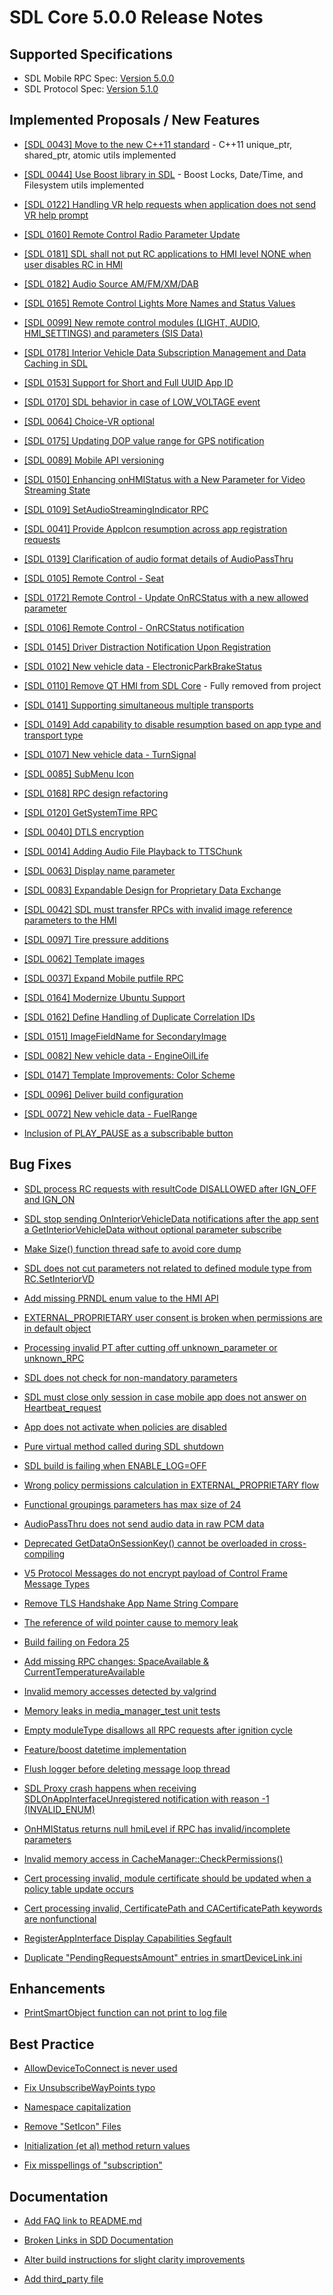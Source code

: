 # SDL Core 5.0.0 Release Notes

## Supported Specifications
- SDL Mobile RPC Spec: [Version 5.0.0](https://github.com/smartdevicelink/rpc_spec/releases/tag/5.0.0)
- SDL Protocol Spec: [Version 5.1.0](https://github.com/smartdevicelink/protocol_spec/releases/tag/5.1.0)

## Implemented Proposals / New Features

- [[SDL 0043] Move to the new C++11 standard](https://github.com/smartdevicelink/sdl_core/issues/1493) - C++11 unique_ptr, shared_ptr, atomic utils implemented

- [[SDL 0044] Use Boost library in SDL](https://github.com/smartdevicelink/sdl_core/issues/1523) - Boost Locks, Date/Time, and Filesystem utils implemented

- [[SDL 0122] Handling VR help requests when application does not send VR help prompt](https://github.com/smartdevicelink/sdl_core/issues/2154)

- [[SDL 0160] Remote Control Radio Parameter Update](https://github.com/smartdevicelink/sdl_core/issues/2162)

- [[SDL 0181] SDL shall not put RC applications to HMI level NONE when user disables RC in HMI](https://github.com/smartdevicelink/sdl_core/issues/2377)

- [[SDL 0182] Audio Source AM/FM/XM/DAB](https://github.com/smartdevicelink/sdl_core/issues/2338)

- [[SDL 0165] Remote Control  Lights  More Names and Status Values](https://github.com/smartdevicelink/sdl_core/issues/2172)

- [[SDL 0099] New remote control modules (LIGHT, AUDIO, HMI_SETTINGS) and parameters (SIS Data)](https://github.com/smartdevicelink/sdl_core/issues/1798)

- [[SDL 0178] Interior Vehicle Data Subscription Management and Data Caching in SDL](https://github.com/smartdevicelink/sdl_core/issues/2318)

- [[SDL 0153] Support for Short and Full UUID App ID](https://github.com/smartdevicelink/sdl_core/issues/2159)

- [[SDL 0170] SDL behavior in case of LOW_VOLTAGE event](https://github.com/smartdevicelink/sdl_core/issues/2233)

- [[SDL 0064] Choice-VR optional](https://github.com/smartdevicelink/sdl_core/issues/2160)

- [[SDL 0175] Updating DOP value range for GPS notification](https://github.com/smartdevicelink/sdl_core/issues/2317)

- [[SDL 0089] Mobile API versioning](https://github.com/smartdevicelink/sdl_core/issues/2248)

- [[SDL 0150] Enhancing onHMIStatus with a New Parameter for Video Streaming State](https://github.com/smartdevicelink/sdl_core/issues/2129)

- [[SDL 0109] SetAudioStreamingIndicator RPC](https://github.com/smartdevicelink/sdl_core/issues/2059)

- [[SDL 0041] Provide AppIcon resumption across app registration requests](https://github.com/smartdevicelink/sdl_core/issues/1456)

- [[SDL 0139] Clarification of audio format details of AudioPassThru](https://github.com/smartdevicelink/sdl_core/issues/2014)

- [[SDL 0105] Remote Control - Seat](https://github.com/smartdevicelink/sdl_core/issues/1860)

- [[SDL 0172] Remote Control - Update OnRCStatus with a new allowed parameter](https://github.com/smartdevicelink/sdl_core/issues/2244)

- [[SDL 0106] Remote Control - OnRCStatus notification](https://github.com/smartdevicelink/sdl_core/issues/1930)

- [[SDL 0145] Driver Distraction Notification Upon Registration](https://github.com/smartdevicelink/sdl_core/issues/2054)

- [[SDL 0102] New vehicle data - ElectronicParkBrakeStatus ](https://github.com/smartdevicelink/sdl_core/issues/1815)

- [[SDL 0110] Remove QT HMI from SDL Core](https://github.com/smartdevicelink/sdl_core/issues/1857) - Fully removed from project

- [[SDL 0141] Supporting simultaneous multiple transports](https://github.com/smartdevicelink/sdl_core/issues/2065)

- [[SDL 0149] Add capability to disable resumption based on app type and transport type](https://github.com/smartdevicelink/sdl_core/issues/2130)

- [[SDL 0107] New vehicle data - TurnSignal](https://github.com/smartdevicelink/sdl_core/issues/1859)

- [[SDL 0085] SubMenu Icon](https://github.com/smartdevicelink/sdl_core/issues/1747)

- [[SDL 0168] RPC design refactoring](https://github.com/smartdevicelink/sdl_core/issues/2189)

- [[SDL 0120] GetSystemTime RPC](https://github.com/smartdevicelink/sdl_core/issues/1963)

- [[SDL 0040] DTLS encryption](https://github.com/smartdevicelink/sdl_core/issues/1479)

- [[SDL 0014] Adding Audio File Playback to TTSChunk](https://github.com/smartdevicelink/sdl_core/issues/1277)

- [[SDL 0063] Display name parameter](https://github.com/smartdevicelink/sdl_core/issues/1589)

- [[SDL 0083] Expandable Design for Proprietary Data Exchange](https://github.com/smartdevicelink/sdl_core/issues/1734)

- [[SDL 0042] SDL must transfer RPCs with invalid image reference parameters to the HMI](https://github.com/smartdevicelink/sdl_core/issues/1428)

- [[SDL 0097] Tire pressure additions](https://github.com/smartdevicelink/sdl_core/issues/1766)

- [[SDL 0062] Template images](https://github.com/smartdevicelink/sdl_core/issues/1588)

- [[SDL 0037] Expand Mobile putfile RPC](https://github.com/smartdevicelink/sdl_core/issues/1455)

- [[SDL 0164] Modernize Ubuntu Support](https://github.com/smartdevicelink/sdl_core/issues/2170)

- [[SDL 0162] Define Handling of Duplicate Correlation IDs](https://github.com/smartdevicelink/sdl_core/issues/2169)

- [[SDL 0151] ImageFieldName for SecondaryImage](https://github.com/smartdevicelink/sdl_core/issues/2099)

- [[SDL 0082] New vehicle data - EngineOilLife](https://github.com/smartdevicelink/sdl_core/issues/1733)

- [[SDL 0147] Template Improvements: Color Scheme](https://github.com/smartdevicelink/sdl_core/issues/2082)

- [[SDL 0096] Deliver build configuration](https://github.com/smartdevicelink/sdl_core/issues/1765)

- [[SDL 0072] New vehicle data - FuelRange](https://github.com/smartdevicelink/sdl_core/issues/1656)

- [Inclusion of PLAY_PAUSE as a subscribable button](https://github.com/smartdevicelink/sdl_core/pull/930)

## Bug Fixes

- [SDL process RC requests with resultCode DISALLOWED after IGN_OFF and IGN_ON](https://github.com/smartdevicelink/sdl_core/issues/2670)

- [SDL stop sending OnInteriorVehicleData notifications after the app sent a GetInteriorVehicleData without optional parameter subscribe](https://github.com/smartdevicelink/sdl_core/issues/2657)

- [Make Size() function thread safe to avoid core dump](https://github.com/smartdevicelink/sdl_core/issues/2603)

- [SDL does not cut parameters not related to defined module type from RC.SetInteriorVD](https://github.com/smartdevicelink/sdl_core/issues/2664)

- [Add missing PRNDL enum value to the HMI API ](https://github.com/smartdevicelink/sdl_core/issues/2431)

- [EXTERNAL_PROPRIETARY user consent is broken when permissions are in default object](https://github.com/smartdevicelink/sdl_core/issues/2146)

- [Processing invalid PT after cutting off unknown_parameter or unknown_RPC](https://github.com/smartdevicelink/sdl_core/issues/1921)

- [SDL does not check for non-mandatory parameters](https://github.com/smartdevicelink/sdl_core/issues/2443)

- [SDL must close only session in case mobile app does not answer on Heartbeat_request](https://github.com/smartdevicelink/sdl_core/issues/1893)

- [App does not activate when policies are disabled](https://github.com/smartdevicelink/sdl_core/issues/842)

- [Pure virtual method called during SDL shutdown](https://github.com/smartdevicelink/sdl_core/issues/2433)

- [SDL build is failing when ENABLE_LOG=OFF](https://github.com/smartdevicelink/sdl_core/issues/2341)

- [Wrong policy permissions calculation in EXTERNAL_PROPRIETARY flow](https://github.com/smartdevicelink/sdl_core/issues/2405)

- [Functional groupings parameters has max size of 24](https://github.com/smartdevicelink/sdl_core/issues/2470)

- [AudioPassThru does not send audio data in raw PCM data](https://github.com/smartdevicelink/sdl_core/issues/1928)

- [Deprecated GetDataOnSessionKey() cannot be overloaded in cross-compiling](https://github.com/smartdevicelink/sdl_core/issues/2137)

- [V5 Protocol Messages do not encrypt payload of Control Frame Message Types](https://github.com/smartdevicelink/sdl_core/issues/2142)

- [Remove TLS Handshake App Name String Compare](https://github.com/smartdevicelink/sdl_core/issues/1617)

- [The reference of wild pointer cause to memory leak](https://github.com/smartdevicelink/sdl_core/issues/860)

- [Build failing on Fedora 25](https://github.com/smartdevicelink/sdl_core/issues/1495)

- [Add missing RPC changes: SpaceAvailable & CurrentTemperatureAvailable](https://github.com/smartdevicelink/sdl_core/pull/2588)

- [Invalid memory accesses detected by valgrind](https://github.com/smartdevicelink/sdl_core/issues/2177)

- [Memory leaks in media_manager_test unit tests](https://github.com/smartdevicelink/sdl_core/issues/2274)

- [Empty moduleType disallows all RPC requests after ignition cycle](https://github.com/smartdevicelink/sdl_core/issues/2547)

- [Feature/boost datetime implementation](https://github.com/smartdevicelink/sdl_core/pull/2278)

- [Flush logger before deleting message loop thread](https://github.com/smartdevicelink/sdl_core/pull/2532)

- [SDL Proxy crash happens when receiving SDLOnAppInterfaceUnregistered notification with reason -1 (INVALID_ENUM)](https://github.com/smartdevicelink/sdl_core/issues/2300)

- [OnHMIStatus returns null hmiLevel if RPC has invalid/incomplete parameters](https://github.com/smartdevicelink/sdl_core/issues/2285)

- [Invalid memory access in CacheManager::CheckPermissions()](https://github.com/smartdevicelink/sdl_core/issues/2298)

- [Cert processing invalid, module certificate should be updated when a policy table update occurs](https://github.com/smartdevicelink/sdl_core/issues/2191)

- [Cert processing invalid, CertificatePath and CACertificatePath keywords are nonfunctional](https://github.com/smartdevicelink/sdl_core/issues/2190)

- [RegisterAppInterface Display Capabilities Segfault](https://github.com/smartdevicelink/sdl_core/issues/2220)

- [Duplicate "PendingRequestsAmount" entries in smartDeviceLink.ini](https://github.com/smartdevicelink/sdl_core/issues/1790)

## Enhancements

- [PrintSmartObject function can not print to log file](https://github.com/smartdevicelink/sdl_core/issues/2574)

## Best Practice

- [AllowDeviceToConnect is never used](https://github.com/smartdevicelink/sdl_core/issues/494)

- [Fix UnsubscribeWayPoints typo](https://github.com/smartdevicelink/sdl_core/pull/2504)

- [Namespace capitalization](https://github.com/smartdevicelink/sdl_core/issues/33)

- [Remove "SetIcon" Files](https://github.com/smartdevicelink/sdl_core/issues/1594)

- [Initialization (et al) method return values](https://github.com/smartdevicelink/sdl_core/issues/34)

- [Fix misspellings of "subscription"](https://github.com/smartdevicelink/sdl_core/issues/736)


## Documentation

- [Add FAQ link to README.md](https://github.com/smartdevicelink/sdl_core/pull/1366)

- [Broken Links in SDD Documentation](https://github.com/smartdevicelink/sdl_core/issues/2107)

- [Alter build instructions for slight clarity improvements](https://github.com/smartdevicelink/sdl_core/pull/218)

- [Add third_party file](https://github.com/smartdevicelink/sdl_core/issues/2610)
